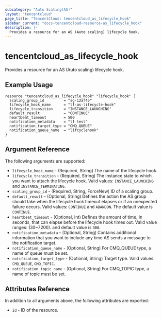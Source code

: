 ```yaml
---
subcategory: "Auto Scaling(AS)"
layout: "tencentcloud"
page_title: "TencentCloud: tencentcloud_as_lifecycle_hook"
sidebar_current: "docs-tencentcloud-resource-as_lifecycle_hook"
description: |-
  Provides a resource for an AS (Auto scaling) lifecycle hook.
---
```


# tencentcloud_as_lifecycle_hook

Provides a resource for an AS (Auto scaling) lifecycle hook.

## Example Usage

```hcl
resource "tencentcloud_as_lifecycle_hook" "lifecycle_hook" {
  scaling_group_id         = "sg-12af45"
  lifecycle_hook_name      = "tf-as-lifecycle-hook"
  lifecycle_transition     = "INSTANCE_LAUNCHING"
  default_result           = "CONTINUE"
  heartbeat_timeout        = 500
  notification_metadata    = "tf test"
  notification_target_type = "CMQ_QUEUE"
  notification_queue_name  = "lifcyclehook"
}
```

## Argument Reference

The following arguments are supported:

* `lifecycle_hook_name` - (Required, String) The name of the lifecycle hook.
* `lifecycle_transition` - (Required, String) The instance state to which you want to attach the lifecycle hook. Valid values: `INSTANCE_LAUNCHING` and `INSTANCE_TERMINATING`.
* `scaling_group_id` - (Required, String, ForceNew) ID of a scaling group.
* `default_result` - (Optional, String) Defines the action the AS group should take when the lifecycle hook timeout elapses or if an unexpected failure occurs. Valid values: `CONTINUE` and `ABANDON`. The default value is `CONTINUE`.
* `heartbeat_timeout` - (Optional, Int) Defines the amount of time, in seconds, that can elapse before the lifecycle hook times out. Valid value ranges: (30~7200). and default value is `300`.
* `notification_metadata` - (Optional, String) Contains additional information that you want to include any time AS sends a message to the notification target.
* `notification_queue_name` - (Optional, String) For CMQ_QUEUE type, a name of queue must be set.
* `notification_target_type` - (Optional, String) Target type. Valid values: `CMQ_QUEUE`, `CMQ_TOPIC`.
* `notification_topic_name` - (Optional, String) For CMQ_TOPIC type, a name of topic must be set.

## Attributes Reference

In addition to all arguments above, the following attributes are exported:

* `id` - ID of the resource.



